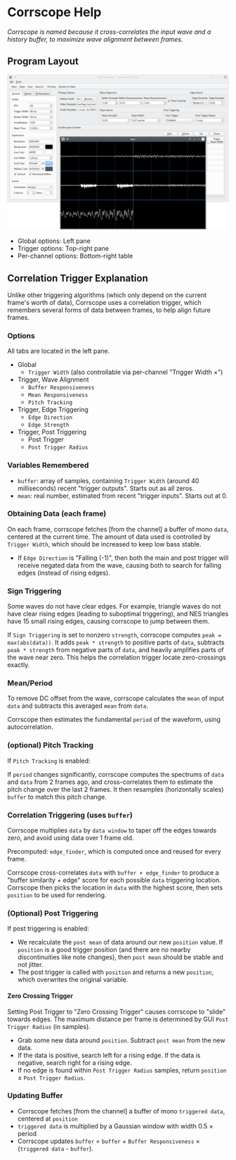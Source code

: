 # Corrscope Help

*Corrscope is named because it cross-correlates the input wave and a history buffer, to maximize wave alignment between frames.*

## Program Layout

![Screenshot of Corrscope and video preview](images/corrscope-screenshot.png?raw=true)

- Global options: Left pane
- Trigger options: Top-right pane
- Per-channel options: Bottom-right table

## Correlation Trigger Explanation

Unlike other triggering algorithms (which only depend on the current frame's worth of data), Corrscope uses a correlation trigger, which remembers several forms of data between frames, to help align future frames.

### Options

All tabs are located in the left pane.

- Global
    - `Trigger Width` (also controllable via per-channel "Trigger Width ×")
- Trigger, Wave Alignment
    <!-- - `Buffer Strength` -->
    - `Buffer Responsiveness`
    - `Mean Responsiveness`
    - `Pitch Tracking`
- Trigger, Edge Triggering
    - `Edge Direction`
    - `Edge Strength`
- Trigger, Post Triggering
    - Post Trigger
    - `Post Trigger Radius`

### Variables Remembered

- `buffer`: array of samples, containing `Trigger Width` (around 40 milliseconds) recent "trigger outputs". Starts out as all zeros.
- `mean`: real number, estimated from recent "trigger inputs". Starts out at 0.

### Obtaining Data (each frame)

On each frame, corrscope fetches [from the channel] a buffer of mono `data`, centered at the current time. The amount of data used is controlled by `Trigger Width`, which should be increased to keep low bass stable.

- If `Edge Direction` is "Falling (-1)", then both the main and post trigger will receive negated data from the wave, causing both to search for falling edges (instead of rising edges).

### Sign Triggering

Some waves do not have clear edges. For example, triangle waves do not have clear rising edges (leading to suboptimal triggering), and NES triangles have 15 small rising edges, causing corrscope to jump between them.

If `Sign Triggering` is set to nonzero `strength`, corrscope computes `peak = max(abs(data))`. It adds `peak * strength` to positive parts of `data`, subtracts `peak * strength` from negative parts of `data`, and heavily amplifies parts of the wave near zero. This helps the correlation trigger locate zero-crossings exactly.

### Mean/Period

To remove DC offset from the wave, corrscope calculates the `mean` of input `data` and subtracts this averaged `mean` from `data`.

Corrscope then estimates the fundamental `period` of the waveform, using autocorrelation.

### (optional) Pitch Tracking

If `Pitch Tracking` is enabled:

If `period` changes significantly, corrscope computes the spectrums of `data` and `data` from 2 frames ago, and cross-correlates them to estimate the pitch change over the last 2 frames. It then resamples (horizontally scales) `buffer` to match this pitch change.

### Correlation Triggering (uses `buffer`)

Corrscope multiplies `data` by `data window` to taper off the edges towards zero, and avoid using data over 1 frame old.

Precomputed: `edge_finder`, which is computed once and reused for every frame.

Corrscope cross-correlates `data` with `buffer + edge_finder` to produce a "buffer similarity + edge" score for each possible `data` triggering location. Corrscope then picks the location in `data` with the highest score, then sets `position` to be used for rendering.

### (Optional) Post Triggering

If post triggering is enabled:
- We recalculate the `post mean` of data around our new `position` value. If `position` is a good trigger position (and there are no nearby discontinuities like note changes), then `post mean` should be stable and not jitter.
- The post trigger is called with `position` and returns a new `position`, which overwrites the original variable.

#### Zero Crossing Trigger

Setting Post Trigger to "Zero Crossing Trigger" causes corrscope to "slide" towards edges. The maximum distance per frame is determined by GUI `Post Trigger Radius` (in samples).

- Grab some new data around `position`. Subtract `post mean` from the new data.
- If the data is positive, search left for a rising edge. If the data is negative, search right for a rising edge.
- If no edge is found within `Post Trigger Radius` samples, return `position` ± `Post Trigger Radius`.

### Updating Buffer

- Corrscope fetches [from the channel] a buffer of mono `triggered data`, centered at `position`
- `triggered data` is multiplied by a Gaussian window with width 0.5 × period
- Corrscope updates `buffer` = `buffer` + `Buffer Responsiveness` × (`triggered data` - `buffer`).
